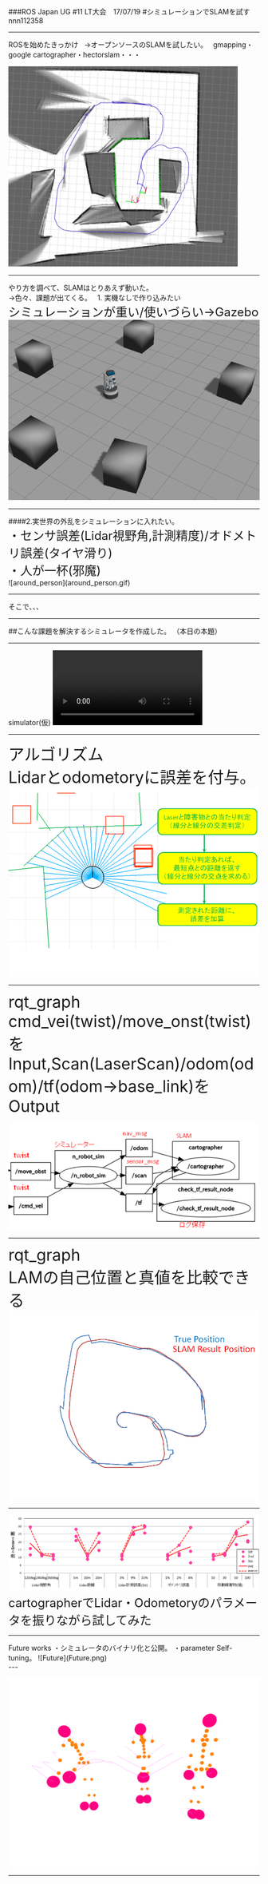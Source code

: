 ###ROS Japan UG #11 LT大会　17/07/19 
#シミュレーションでSLAMを試す
nnn112358

---

  ROSを始めたきっかけ   
 →オープンソースのSLAMを試したい。  
  gmapping・google cartographer・hectorslam・・・
  
![robot1](SLAM_image.png)


---
<div style="text-align: left;">
やり方を調べて、SLAMはとりあえず動いた。<br>
→色々、課題が出てくる。  
1. 実機なしで作り込みたい<br> 
<font size="5">シミュレーションが重い/使いづらい→Gazebo <br></font>
 </div>
<img src="gazebo.png" alt="" >

---

<div style="text-align: left;">
####2.実世界の外乱をシミュレーションに入れたい。<br> 
<font size="5">・センサ誤差(Lidar視野角,計測精度)/オドメトリ誤差(タイヤ滑り)<br>
・人が一杯(邪魔)</font>
</div>
![around_person](around_person.gif)

---

そこで、、、    

---

##こんな課題を解決するシミュレータを作成した。
（本日の本題）  

---

simulator(仮)
![robot_video](robot_slam_video.mp4)

---

<font size="6">アルゴリズム<br>
Lidarとodometoryに誤差を付与。</font>
![robot](Lidar_cal2.png)

---
<div style="text-align: left;">

<font size="6">rqt_graph<br>
cmd_vei(twist)/move_onst(twist)をInput,Scan(LaserScan)/odom(odom)/tf(odom→base_link)をOutput
</font></div>
![robot3](Lidar_cal3.png)

---

<font size="6">rqt_graph<br>
LAMの自己位置と真値を比較できる</font>
![robot100](Lidar_cal4.png)

---

![RESULT](RESULT.png)
<font size="5">cartographerでLidar・Odometoryのパラメータを振りながら試してみた<br>


</font>

---
<div style="text-align: left;">
Future works
・シミュレータのバイナリ化と公開。
・parameter Self-tuning。
![Future](Future.png)
</div>
---

![thanks](thanks.gif)


---


